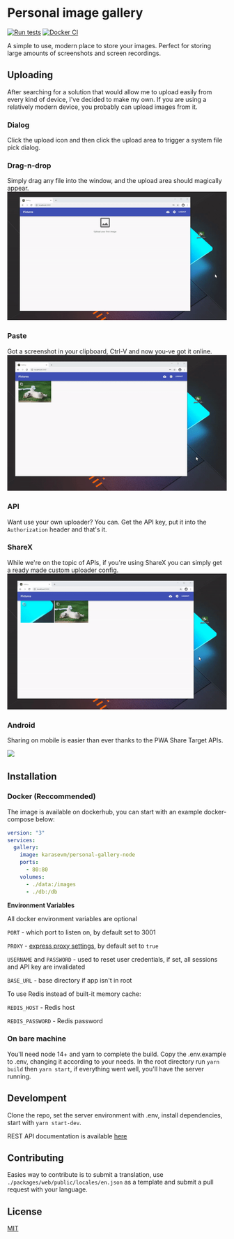 # Personal image gallery
[![Run tests](https://github.com/karasevm/personal-gallery-node/actions/workflows/test.yml/badge.svg)](https://github.com/karasevm/personal-gallery-node/actions/workflows/test.yml)
[![Docker CI](https://github.com/karasevm/personal-gallery-node/actions/workflows/publish.yml/badge.svg)](https://github.com/karasevm/personal-gallery-node/actions/workflows/publish.yml)

A simple to use, modern place to store your images. Perfect for storing large 
amounts of screenshots and screen recordings. 

## Uploading 
After searching for a solution that would allow me to upload easily from every 
kind of device, I've decided to make my own. If you are using a relatively modern
device, you probably can upload images from it.

### Dialog
Click the upload icon and then click the upload area to trigger a system file
pick dialog.

### Drag-n-drop
Simply drag any file into the window, and the upload area should magically appear.
![](README/drag.gif)

### Paste
Got a screenshot in your clipboard, Ctrl-V and now you-ve got it online.
![](README/paste.gif)

### API
Want use your own uploader? You can. Get the API key, put it into the `Authorization`
header and that's it.

### ShareX
While we're on the topic of APIs, if you're using ShareX you can simply get
a ready made custom uploader config.
![](README/sharex.gif)

### Android
Sharing on mobile is easier than ever thanks to the PWA Share Target APIs.

![](README/android.gif)

## Installation

### Docker (Reccommended)
The image is available on dockerhub, you can start with an example 
docker-compose below:
````yaml
version: "3"
services:
  gallery:
    image: karasevm/personal-gallery-node
    ports: 
      - 80:80
    volumes:
      - ./data:/images
      - ./db:/db
````
**Environment Variables**

All docker environment variables are optional

`PORT` - which port to listen on, by default set to 3001

`PROXY` - [express proxy settings](https://expressjs.com/en/guide/behind-proxies.html), by default set to `true`

`USERNAME` and `PASSWORD` - used to reset user credentials, if set, all sessions and API key are invalidated

`BASE_URL` - base directory if app isn't in root

To use Redis instead of built-it memory cache:

`REDIS_HOST` - Redis host

`REDIS_PASSWORD` - Redis password



### On bare machine
You'll need node 14+ and yarn to complete the build. 
Copy the .env.example to .env, changing it according to your needs. In the root directory run `yarn build` then `yarn start`, if everything went well, you'll have the server running.

## Develompent
Clone the repo, set the server environment with .env, install dependencies, start with `yarn start-dev`.

REST API documentation is available [here](packages/server/docs/api/README.md)

## Contributing
Easies way to contribute is to submit a translation, use `./packages/web/public/locales/en.json` 
as a template and submit a pull request with your language.

## License
[MIT](LICENSE)